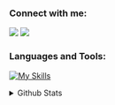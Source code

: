 <h3>Connect with me:</h3>
<p>
    <a target="_blank" href="https://instagram.com/umutcanseremet"><img src="https://skillicons.dev/icons?i=instagram"></a>
    <a target="_blank" href="https://linkedin.com/in/umutcanşeremet"><img src="https://skillicons.dev/icons?i=linkedin"></a>
</p>

<h3>Languages and Tools:</h3>

[![My Skills](https://skillicons.dev/icons?i=php,mysql,laravel,bootstrap,html,css)](https://skillicons.dev)


<details>
    <summary>Github Stats</summary>
    <br><img src="https://komarev.com/ghpvc/?username=umutcanseremet&color=red&style=for-the-badge">
    <br><br><img src="https://github-readme-stats.vercel.app/api/top-langs/?username=umutcanseremet&langs_count=4">
    <br><br><img src="https://github-readme-stats.vercel.app/api?username=umutcanseremet">
</details>

